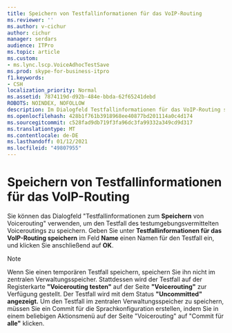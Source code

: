 ```yaml
---
title: Speichern von Testfallinformationen für das VoIP-Routing
ms.reviewer: ''
ms.author: v-cichur
author: cichur
manager: serdars
audience: ITPro
ms.topic: article
ms.custom:
- ms.lync.lscp.VoiceAdhocTestSave
ms.prod: skype-for-business-itpro
f1.keywords:
- CSH
localization_priority: Normal
ms.assetid: 7874119d-d92b-484e-bbda-62f65241debd
ROBOTS: NOINDEX, NOFOLLOW
description: Im Dialogfeld Testfallinformationen für das VoIP-Routing speichern können Sie einen temporären Testfall für das VoIP-Routing speichern. Geben Sie unter Testfallinformationen für das VoIP-Routing speichern im Feld Name einen Namen für den Testfall ein, und klicken Sie anschließend auf OK.
ms.openlocfilehash: 428b1f761b3918968ee40877bd201114a0c4d174
ms.sourcegitcommit: c528fad9db719f3fa96dc3fa99332a349cd9d317
ms.translationtype: MT
ms.contentlocale: de-DE
ms.lasthandoff: 01/12/2021
ms.locfileid: "49807955"
---
```

# <a name="save-voice-routing-test-case-information"></a>Speichern von Testfallinformationen für das VoIP-Routing
 
Sie können das Dialogfeld "Testfallinformationen zum **Speichern** von Voicerouting" verwenden, um den Testfall des testumgebungsvermittelten Voiceroutings zu speichern. Geben Sie unter **Testfallinformationen für das VoIP-Routing speichern** im Feld **Name** einen Namen für den Testfall ein, und klicken Sie anschließend auf **OK**. 
  
> [!NOTE]
> Wenn Sie einen temporären Testfall speichern, speichern Sie ihn nicht im zentralen Verwaltungsspeicher. Stattdessen wird der Testfall auf der Registerkarte **"Voicerouting testen"** auf der Seite **"Voicerouting"** zur Verfügung gestellt. Der Testfall wird mit dem Status **"Uncommitted" angezeigt.** Um den Testfall im zentralen Verwaltungsspeicher zu speichern, müssen  Sie ein  Commit für die Sprachkonfiguration erstellen, indem Sie in einem beliebigen Aktionsmenü auf der Seite "Voicerouting" auf "Commit für **alle"** klicken.
  
 
  

